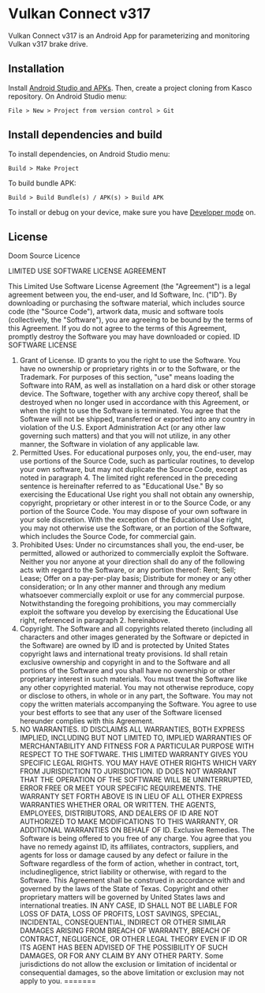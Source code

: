 # Vulkan Connect v317

Vulkan Connect v317 is an Android App for parameterizing and monitoring Vulkan v317 brake drive.

## Installation

Install [Android Studio and APKs](https://developer.android.com/studio "Android Studio"). Then, create a project cloning from Kasco repository. On Android Studio menu:

```
File > New > Project from version control > Git
```

## Install dependencies and build

To install dependencies, on Android Studio menu:

```
Build > Make Project
```

To build bundle APK:

```
Build > Build Bundle(s) / APK(s) > Build APK
```

To install or debug on your device, make sure you have [Developer mode](https://developer.android.com/studio/debug/dev-options "Configure on-device developer options") on.

## License

Doom Source Licence

LIMITED USE SOFTWARE LICENSE AGREEMENT

This Limited Use Software License Agreement (the "Agreement") is a legal agreement between you, the end-user, and Id Software, Inc. ("ID"). By downloading or purchasing the software material, which includes source code (the "Source Code"), artwork data, music and software tools (collectively, the "Software"), you are agreeing to be bound by the terms of this Agreement. If you do not agree to the terms of this Agreement, promptly destroy the Software you may have downloaded or copied.
ID SOFTWARE LICENSE
1. Grant of License. ID grants to you the right to use the Software. You have no ownership or proprietary rights in or to the Software, or the Trademark. For purposes of this section, "use" means loading the Software into RAM, as well as installation on a hard disk or other storage device. The Software, together with any archive copy thereof, shall be destroyed when no longer used in accordance with this Agreement, or when the right to use the Software is terminated. You agree that the Software will not be shipped, transferred or exported into any country in violation of the U.S. Export Administration Act (or any other law governing such matters) and that you will not utilize, in any other manner, the Software in violation of any applicable law.
2. Permitted Uses. For educational purposes only, you, the end-user, may use portions of the Source Code, such as particular routines, to develop your own software, but may not duplicate the Source Code, except as noted in paragraph 4. The limited right referenced in the preceding sentence is hereinafter referred to as "Educational Use." By so exercising the Educational Use right you shall not obtain any ownership, copyright, proprietary or other interest in or to the Source Code, or any portion of the Source Code. You may dispose of your own software in your sole discretion. With the exception of the Educational Use right, you may not otherwise use the Software, or an portion of the Software, which includes the Source Code, for commercial gain.
3. Prohibited Uses: Under no circumstances shall you, the end-user, be permitted, allowed or authorized to commercially exploit the Software. Neither you nor anyone at your direction shall do any of the following acts with regard to the Software, or any portion thereof:
  Rent;
  Sell;
  Lease;
Offer on a pay-per-play basis;
Distribute for money or any other consideration; or
In any other manner and through any medium whatsoever commercially exploit or use for any commercial purpose.
Notwithstanding the foregoing prohibitions, you may commercially exploit the software you develop by exercising the Educational Use right, referenced in paragraph 2. hereinabove.
4. Copyright. The Software and all copyrights related thereto (including all characters and other images generated by the Software or depicted in the Software) are owned by ID and is protected by United States copyright laws and international treaty provisions. Id shall retain exclusive ownership and copyright in and to the Software and all portions of the Software and you shall have no ownership or other proprietary interest in such materials. You must treat the Software like any other copyrighted material. You may not otherwise reproduce, copy or disclose to others, in whole or in any part, the Software. You may not copy the written materials accompanying the Software. You agree to use your best efforts to see that any user of the Software licensed hereunder complies with this Agreement.
5. NO WARRANTIES. ID DISCLAIMS ALL WARRANTIES, BOTH EXPRESS IMPLIED, INCLUDING BUT NOT LIMITED TO, IMPLIED WARRANTIES OF MERCHANTABILITY AND FITNESS FOR A PARTICULAR PURPOSE WITH RESPECT TO THE SOFTWARE. THIS LIMITED WARRANTY GIVES YOU SPECIFIC LEGAL RIGHTS. YOU MAY HAVE OTHER RIGHTS WHICH VARY FROM JURISDICTION TO JURISDICTION. ID DOES NOT WARRANT THAT THE OPERATION OF THE SOFTWARE WILL BE UNINTERRUPTED, ERROR FREE OR MEET YOUR SPECIFIC REQUIREMENTS. THE WARRANTY SET FORTH ABOVE IS IN LIEU OF ALL OTHER EXPRESS WARRANTIES WHETHER ORAL OR WRITTEN. THE AGENTS, EMPLOYEES, DISTRIBUTORS, AND DEALERS OF ID ARE NOT AUTHORIZED TO MAKE MODIFICATIONS TO THIS WARRANTY, OR ADDITIONAL WARRANTIES ON BEHALF OF ID.
Exclusive Remedies. The Software is being offered to you free of any charge. You agree that you have no remedy against ID, its affiliates, contractors, suppliers, and agents for loss or damage caused by any defect or failure in the Software regardless of the form of action, whether in contract, tort, includinegligence, strict liability or otherwise, with regard to the Software. This Agreement shall be construed in accordance with and governed by the laws of the State of Texas. Copyright and other proprietary matters will be governed by United States laws and international treaties. IN ANY CASE, ID SHALL NOT BE LIABLE FOR LOSS OF DATA, LOSS OF PROFITS, LOST SAVINGS, SPECIAL, INCIDENTAL, CONSEQUENTIAL, INDIRECT OR OTHER SIMILAR DAMAGES ARISING FROM BREACH OF WARRANTY, BREACH OF CONTRACT, NEGLIGENCE, OR OTHER LEGAL THEORY EVEN IF ID OR ITS AGENT HAS BEEN ADVISED OF THE POSSIBILITY OF SUCH DAMAGES, OR FOR ANY CLAIM BY ANY OTHER PARTY. Some jurisdictions do not allow the exclusion or limitation of incidental or consequential damages, so the above limitation or exclusion may not apply to you.
=======
